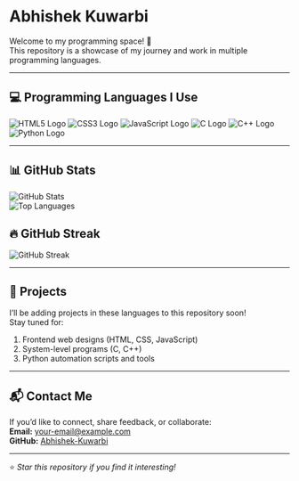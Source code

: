 # Abhishek Kuwarbi

Welcome to my programming space! 🚀  
This repository is a showcase of my journey and work in multiple programming languages.

---

## 💻 Programming Languages I Use

![HTML5 Logo](https://upload.wikimedia.org/wikipedia/commons/6/61/HTML5_logo_and_wordmark.svg)
![CSS3 Logo](https://upload.wikimedia.org/wikipedia/commons/3/3d/CSS3_logo_and_wordmark.svg)
![JavaScript Logo](https://upload.wikimedia.org/wikipedia/commons/6/6a/JavaScript-logo.png)
![C Logo](https://upload.wikimedia.org/wikipedia/commons/1/19/C_Logo.png)
![C++ Logo](https://upload.wikimedia.org/wikipedia/commons/1/18/ISO_C%2B%2B_Logo.svg)
![Python Logo](https://upload.wikimedia.org/wikipedia/commons/c/c3/Python-logo-notext.svg)


---

## 📊 GitHub Stats

![GitHub Stats](https://github-readme-stats.vercel.app/api?username=abhi63954&show_icons=true&theme=radical)  
![Top Languages](https://github-readme-stats.vercel.app/api/top-langs/?username=abhi63954&layout=compact&theme=radical)  
## 🔥 GitHub Streak
![GitHub Streak](https://streak-stats.demolab.com?user=abhi63954&theme=radical)


---

## 📂 Projects
I’ll be adding projects in these languages to this repository soon!  
Stay tuned for:

1. Frontend web designs (HTML, CSS, JavaScript)
2. System-level programs (C, C++)
3. Python automation scripts and tools

---

## 📬 Contact Me
If you’d like to connect, share feedback, or collaborate:  
**Email:** your-email@example.com  
**GitHub:** [Abhishek-Kuwarbi](https://github.com/abhishek-kuwarbi)

---
⭐ _Star this repository if you find it interesting!_
